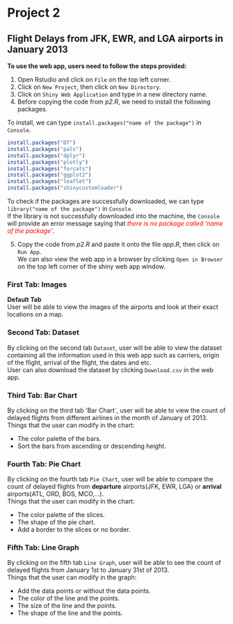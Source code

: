 
# Project 2

## Flight Delays from JFK, EWR, and LGA airports in January 2013

**To use the web app, users need to follow the steps provided:** 
1. Open Rstudio and click on `File` on the top left corner.  
2. Click on `New Project`, then click on `New Directory`.  
3. Click on `Shiny Web Application` and type in a new directory name.
4. Before copying the code from *p2.R*, we need to install the following packages.

To install, we can type `install.packages("name of the package")` in `Console`.
```R 
install.packages("DT")
install.packages("pals")
install.packages("dplyr")
install.packages("plotly")
install.packages("forcats")
install.packages("ggplot2")
install.packages("leaflet")
install.packages("shinycustomloader")
```  

To check if the packages are successfully downloaded, we can type `library("name of the package")` in `Console`.  
If the library is not successfully downloaded into the machine, the `Console` will provide an error message saying that *<span style = "color:red"> there is no package called 'name of the package'*</span>.

5. Copy the code from *p2.R* and paste it onto the file *app.R*, then click on `Run App`.  
We can also view the web app in a browser by clicking `Open in Browser` on the top left corner of the shiny web app window.  

### First Tab: Images

**Default Tab**  
User will be able to view the images of the airports and look at their exact locations on a map. 

### Second Tab: Dataset

By clicking on the second tab `Dataset`, user will be able to view the dataset containing all the information used in this web app such as carriers, origin of the flight, arrival of the flight, the dates and etc.  
User can also download the dataset by clicking `Download.csv` in the web app.

### Third Tab: Bar Chart

By clicking on the third tab 'Bar Chart`, user will be able to view the count of delayed flights from different airlines in the month of January of 2013.  
Things that the user can modify in the chart:
* The color palette of the bars.
* Sort the bars from ascending or descending height.

### Fourth Tab: Pie Chart

By clicking on the fourth tab `Pie Chart`, user will be able to compare the count of delayed flights from **departure** airports(JFK, EWR, LGA) or **arrival** airports(ATL, ORD, BOS, MCO,...).  
Things that the user can modify in the chart:
* The color palette of the slices.
* The shape of the pie chart.
* Add a border to the slices or no border.

### Fifth Tab: Line Graph

By clicking on the fifth tab `Line Graph`, user will be able to see the count of delayed flights from January 1st to January 31st of 2013.  
Things that the user can modify in the graph:
* Add the data points or without the data points.
* The color of the line and the points.
* The size of the line and the points.
* The shape of the line and the points.
